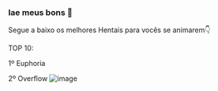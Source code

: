 ### Iae meus bons 👋

Segue a baixo os melhores Hentais para vocês se animarem👇

TOP 10:

1º Euphoria

2º Overflow
![image](https://user-images.githubusercontent.com/101147555/202452009-86d7ef39-5d3c-40b5-83d3-1a3f78b43045.png)
